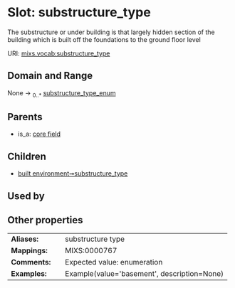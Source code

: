 
# Slot: substructure_type


The substructure or under building is that largely hidden section of the building which is built off the foundations to the ground floor level

URI: [mixs.vocab:substructure_type](https://w3id.org/mixs/vocab/substructure_type)


## Domain and Range

None &#8594;  <sub>0..\*</sub> [substructure_type_enum](substructure_type_enum.md)

## Parents

 *  is_a: [core field](core_field.md)

## Children

 *  [built environment➞substructure_type](built_environment_substructure_type.md)

## Used by


## Other properties

|  |  |  |
| --- | --- | --- |
| **Aliases:** | | substructure type |
| **Mappings:** | | MIXS:0000767 |
| **Comments:** | | Expected value: enumeration |
| **Examples:** | | Example(value='basement', description=None) |

